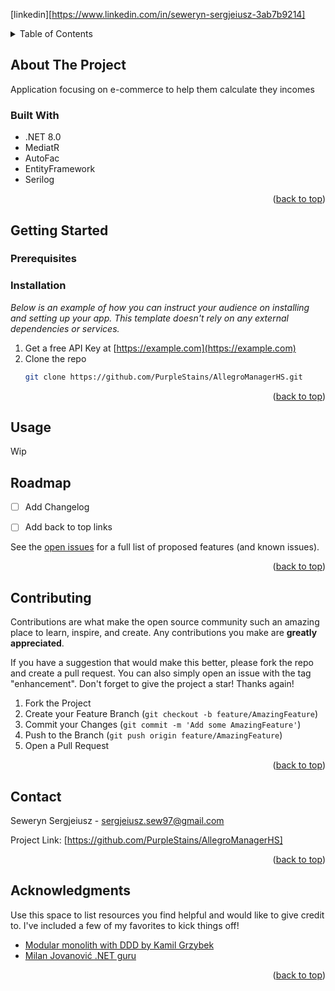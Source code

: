 <!-- Improved compatibility of back to top link: See: https://github.com/othneildrew/Best-README-Template/pull/73 -->
<a name="readme-top"></a>
<!--
*** Thanks for checking out the Best-README-Template. If you have a suggestion
*** that would make this better, please fork the repo and create a pull request
*** or simply open an issue with the tag "enhancement".
*** Don't forget to give the project a star!
*** Thanks again! Now go create something AMAZING! :D
-->



<!-- PROJECT SHIELDS -->
<!--
*** I'm using markdown "reference style" links for readability.
*** Reference links are enclosed in brackets [ ] instead of parentheses ( ).
*** See the bottom of this document for the declaration of the reference variables
*** for contributors-url, forks-url, etc. This is an optional, concise syntax you may use.
*** https://www.markdownguide.org/basic-syntax/#reference-style-links
-->

[linkedin][https://www.linkedin.com/in/seweryn-sergjeiusz-3ab7b9214]


<!-- TABLE OF CONTENTS -->
<details>
  <summary>Table of Contents</summary>
  <ol>
    <li>
      <a href="#about-the-project">About The Project</a>
      <ul>
        <li><a href="#built-with">Built With</a></li>
      </ul>
    </li>
    <li>
      <a href="#getting-started">Getting Started</a>
      <ul>
        <li><a href="#prerequisites">Prerequisites</a></li>
        <li><a href="#installation">Installation</a></li>
      </ul>
    </li>
    <li><a href="#usage">Usage</a></li>
    <li><a href="#roadmap">Roadmap</a></li>
    <li><a href="#contributing">Contributing</a></li>
    <li><a href="#license">License</a></li>
    <li><a href="#contact">Contact</a></li>
    <li><a href="#acknowledgments">Acknowledgments</a></li>
  </ol>
</details>


## About The Project

Application focusing on e-commerce to help them calculate they incomes

### Built With

* .NET 8.0
* MediatR
* AutoFac
* EntityFramework
* Serilog

<p align="right">(<a href="#readme-top">back to top</a>)</p>



<!-- GETTING STARTED -->
## Getting Started



### Prerequisites



### Installation

_Below is an example of how you can instruct your audience on installing and setting up your app. This template doesn't rely on any external dependencies or services._

1. Get a free API Key at [https://example.com](https://example.com)
2. Clone the repo
   ```sh
   git clone https://github.com/PurpleStains/AllegroManagerHS.git
   ```

<p align="right">(<a href="#readme-top">back to top</a>)</p>



<!-- USAGE EXAMPLES -->
## Usage

Wip



<!-- ROADMAP -->
## Roadmap

- [ ] Add Changelog
- [ ] Add back to top links


See the [open issues](https://github.com/othneildrew/Best-README-Template/issues) for a full list of proposed features (and known issues).

<p align="right">(<a href="#readme-top">back to top</a>)</p>



<!-- CONTRIBUTING -->
## Contributing

Contributions are what make the open source community such an amazing place to learn, inspire, and create. Any contributions you make are **greatly appreciated**.

If you have a suggestion that would make this better, please fork the repo and create a pull request. You can also simply open an issue with the tag "enhancement".
Don't forget to give the project a star! Thanks again!

1. Fork the Project
2. Create your Feature Branch (`git checkout -b feature/AmazingFeature`)
3. Commit your Changes (`git commit -m 'Add some AmazingFeature'`)
4. Push to the Branch (`git push origin feature/AmazingFeature`)
5. Open a Pull Request

<p align="right">(<a href="#readme-top">back to top</a>)</p>



<!-- CONTACT -->
## Contact

Seweryn Sergjeiusz - sergjeiusz.sew97@gmail.com

Project Link: [https://github.com/PurpleStains/AllegroManagerHS]

<p align="right">(<a href="#readme-top">back to top</a>)</p>


<!-- ACKNOWLEDGMENTS -->
## Acknowledgments
Use this space to list resources you find helpful and would like to give credit to. I've included a few of my favorites to kick things off!

* [Modular monolith with DDD by Kamil Grzybek](https://www.kamilgrzybek.com/blog/posts/modular-monolith-primer)
* [Milan Jovanović .NET guru](https://www.milanjovanovic.tech/blog)

<p align="right">(<a href="#readme-top">back to top</a>)</p>
